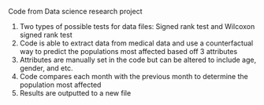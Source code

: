 Code from Data science research project

1. Two types of possible tests for data files: Signed rank test and Wilcoxon signed rank test
2. Code is able to extract data from medical data and use a counterfactual way to predict the populations most affected based off 3 attributes
3. Attributes are manually set in the code but can be altered to include age, gender, and etc.
4. Code compares each month with the previous month to determine the population most affected
5. Results are outputted to a new file
